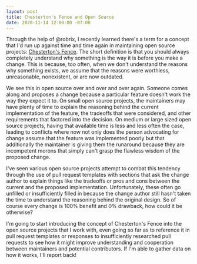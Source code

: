 ```yaml
---
layout: post
title: Chesterton's Fence and Open Source
date: 2020-11-14 12:00:00 -07:00
---
```


Through the help of @robrix, I recently learned there's a term for a concept that I'd run up against time and time again in maintaining open source projects: [Chesterton's Fence][chestertons-fence]. The short definition is that you should always completely understand why something is the way it is before you make a change. This is because, too often, when we don't understand the reasons why something exists, we assume that the reasons were worthless, unreasonable, nonexistent, or are now outdated.

[chestertons-fence]: https://fs.blog/2020/03/chestertons-fence/

We see this in open source over and over and over again. Someone comes along and proposes a change because a particular feature doesn't work the way they expect it to. On small open source projects, the maintainers may have plenty of time to explain the reasoning behind the current implementation of the feature, the tradeoffs that were considered, and other requirements that factored into the decision. On medium or large sized open source projects, having that available time is less and less often the case, leading to conflicts where now not only does the person advocating for change assume that the feature was implemented poorly but that additionally the maintainer is giving them the runaround because they are incompetent morons that simply can't grasp the flawless wisdom of the proposed change.

I've seen various open source projects attempt to combat this tendency through the use of pull request templates with sections that ask the change author to explain things like the tradeoffs or pros and cons between the current and the proposed implementation. Unfortunately, these often go unfilled or insufficiently filled in because the change author still hasn't taken the time to understand the reasoning behind the original design. So of course every change is 100% benefit and 0% drawback, how could it be otherwise?

I'm going to start introducing the concept of Chesterton's Fence into the open source projects that I work with, even going so far as to reference it in pull request templates or responses to insufficiently researched pull requests to see how it might improve understanding and cooperation between maintainers and potential contributors. If I'm able to gather data on how it works, I'll report back!
